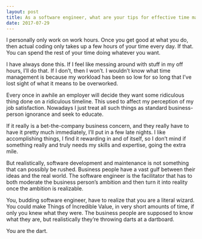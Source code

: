```yaml
---
layout: post
title: As a software engineer, what are your tips for effective time management?
date: 2017-07-29
---
```


<p>I personally only work on work hours. Once you get good at what you do, then actual coding only takes up a few hours of your time every day. If that. You can spend the rest of your time doing whatever you want.</p><p>I have always done this. If I feel like messing around with stuff in my off hours, I’ll do that. If I don’t, then I won’t. I wouldn’t know what time management is because my workload has been so low for so long that I’ve lost sight of what it means to be overworked.</p><p>Every once in awhile an employer will decide they want some ridiculous thing done on a ridiculous timeline. This used to affect my perception of my job satisfaction. Nowadays I just treat all such things as standard business-person ignorance and seek to educate.</p><p>If it really is a bet-the-company business concern, and they really have to have it pretty much immediately, I’ll put in a few late nights. I like accomplishing things, I find it rewarding in and of itself, so I don’t mind if something really and truly needs my skills and expertise, going the extra mile.</p><p>But realistically, software development and maintenance is not something that can possibly be rushed. Business people have a vast gulf between their ideas and the real world. The software engineer is the facilitator that has to both moderate the business person’s ambition and then turn it into reality once the ambition is realizable.</p><p>You, budding software engineer, have to realize that you are a literal wizard. You could make Things of Incredible Value, in very short amounts of time, if only you knew what they were. The business people are supposed to know what they are, but realistically they’re throwing darts at a dartboard.</p><p>You are the dart.</p>
